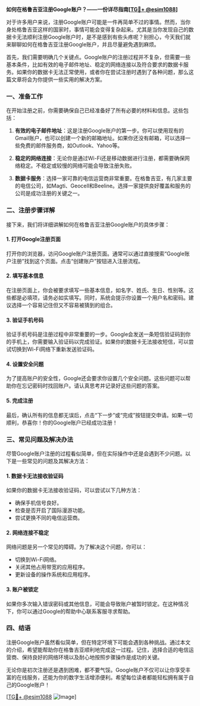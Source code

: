 **如何在格鲁吉亚注册Google账户？——一份详尽指南[[TG💪+ @esim1088](https://t.me/s/esim1088)]**

对于许多用户来说，注册Google账户可能是一件再简单不过的事情。然而，当你身处格鲁吉亚这样的国家时，事情可能会变得复杂起来。尤其是当你发现自己的数据卡无法顺利注册Google账户时，是不是感到有些头疼呢？别担心，今天我们就来聊聊如何在格鲁吉亚注册Google账户，并且尽量避免遇到麻烦。

首先，我们需要明确几个关键点。Google账户的注册过程并不复杂，但需要一些基本条件，比如有效的电子邮件地址、稳定的网络连接以及符合要求的数据卡服务。如果你的数据卡无法正常使用，或者你在尝试注册时遇到了各种问题，那么这篇文章将会为你提供一些实用的解决方案。

### 一、准备工作

在开始注册之前，你需要确保自己已经准备好了所有必要的材料和信息。这些包括：

1. **有效的电子邮件地址**：这是注册Google账户的第一步。你可以使用现有的Gmail账户，也可以创建一个新的邮箱地址。如果你还没有邮箱，可以选择一些免费的邮件服务商，如Outlook、Yahoo等。

2. **稳定的网络连接**：无论你是通过Wi-Fi还是移动数据进行注册，都需要确保网络稳定。不稳定或较慢的网络可能会导致注册失败。

3. **数据卡服务**：选择一家可靠的电信运营商非常重要。在格鲁吉亚，有几家主要的电信公司，如Magti、Geocell和Beeline。选择一家提供良好覆盖和服务的公司是成功注册的关键之一。

### 二、注册步骤详解

接下来，我们将详细讲解如何在格鲁吉亚注册Google账户的具体步骤：

#### 1. 打开Google注册页面

打开你的浏览器，访问Google账户注册页面。通常可以通过直接搜索“Google账户注册”找到这个页面。点击“创建账户”按钮进入注册流程。

#### 2. 填写基本信息

在注册页面上，你会被要求填写一些基本信息，如名字、姓氏、生日、性别等。这些都是必填项，请务必如实填写。同时，系统会提示你设置一个用户名和密码。建议选择一个容易记住但又不容易被猜到的组合。

#### 3. 验证手机号码

验证手机号码是注册过程中非常重要的一步。Google会发送一条短信验证码到你的手机上，你需要输入验证码以完成验证。如果你的数据卡无法接收短信，可以尝试切换到Wi-Fi网络下重新发送验证码。

#### 4. 设置安全问题

为了提高账户的安全性，Google还会要求你设置几个安全问题。这些问题可以帮助你在忘记密码时找回账户。请认真思考并记录好这些问题的答案。

#### 5. 完成注册

最后，确认所有的信息都无误后，点击“下一步”或“完成”按钮提交申请。如果一切顺利，恭喜你！你的Google账户已经成功注册！

### 三、常见问题及解决办法

尽管Google账户注册的过程看似简单，但在实际操作中还是会遇到不少问题。以下是一些常见的问题及其解决方法：

#### 1. 数据卡无法接收验证码

如果你的数据卡无法接收验证码，可以尝试以下几种方法：
- 确保手机信号良好。
- 检查是否开启了国际漫游功能。
- 尝试更换不同的电信运营商。

#### 2. 网络连接不稳定

网络问题是另一个常见的障碍。为了解决这个问题，你可以：
- 切换到Wi-Fi网络。
- 关闭其他占用带宽的应用程序。
- 更新设备的操作系统和应用程序。

#### 3. 账户被锁定

如果你多次输入错误密码或其他信息，可能会导致账户被暂时锁定。在这种情况下，你可以通过Google的帮助中心联系客服寻求帮助。

### 四、结语

注册Google账户虽然看似简单，但在特定环境下可能会遇到各种挑战。通过本文的介绍，希望能帮助你在格鲁吉亚顺利地完成这一过程。记住，选择合适的电信运营商、保持良好的网络环境以及耐心地按照步骤操作是成功的关键。

无论你是初次注册还是遇到困难，都不要气馁。Google账户不仅可以让你享受丰富的在线服务，还能为你的数字生活增添便利。希望每位读者都能轻松拥有属于自己的Google账户！

[[TG💪+ @esim1088](https://t.me/s/esim1088) ![Image](https://i.postimg.cc/4NQfJmqS/Snipaste-2025-05-13-00-14-12.png)]